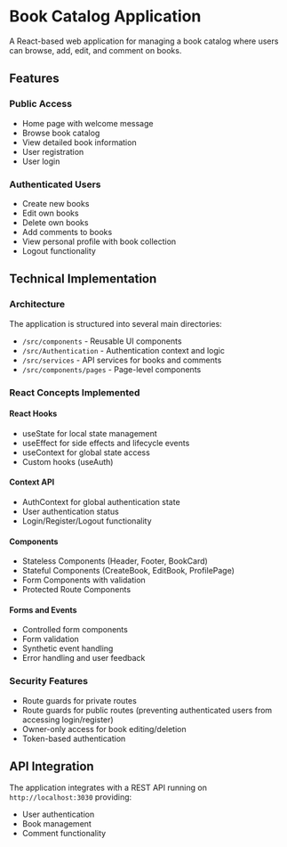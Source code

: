 # Book Catalog Application

A React-based web application for managing a book catalog where users can browse, add, edit, and comment on books.

## Features

### Public Access
- Home page with welcome message
- Browse book catalog
- View detailed book information
- User registration
- User login

### Authenticated Users
- Create new books
- Edit own books
- Delete own books
- Add comments to books
- View personal profile with book collection
- Logout functionality

## Technical Implementation

### Architecture
The application is structured into several main directories:
- `/src/components` - Reusable UI components
- `/src/Authentication` - Authentication context and logic
- `/src/services` - API services for books and comments
- `/src/components/pages` - Page-level components

### React Concepts Implemented

#### React Hooks
- useState for local state management
- useEffect for side effects and lifecycle events
- useContext for global state access
- Custom hooks (useAuth)

#### Context API
- AuthContext for global authentication state
- User authentication status
- Login/Register/Logout functionality

#### Components
- Stateless Components (Header, Footer, BookCard)
- Stateful Components (CreateBook, EditBook, ProfilePage)
- Form Components with validation
- Protected Route Components

#### Forms and Events
- Controlled form components
- Form validation
- Synthetic event handling
- Error handling and user feedback


### Security Features
- Route guards for private routes
- Route guards for public routes (preventing authenticated users from accessing login/register)
- Owner-only access for book editing/deletion
- Token-based authentication


## API Integration
The application integrates with a REST API running on `http://localhost:3030` providing:
- User authentication
- Book management
- Comment functionality


